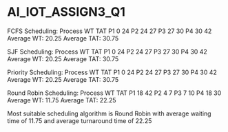 # AI_IOT_ASSIGN3_Q1
FCFS Scheduling:
Process		WT		TAT
P1		0		24
P2		24		27
P3		27		30
P4		30		42
Average WT: 20.25
Average TAT: 30.75

SJF Scheduling:
Process		WT		TAT
P1		0		24
P2		24		27
P3		27		30
P4		30		42
Average WT: 20.25
Average TAT: 30.75

Priority Scheduling:
Process		WT		TAT
P1		0		24
P2		24		27
P3		27		30
P4		30		42
Average WT: 20.25
Average TAT: 30.75

Round Robin Scheduling:
Process		WT		TAT
P1		18		42
P2		4		7
P3		7		10
P4		18		30
Average WT: 11.75
Average TAT: 22.25

Most suitable scheduling algorithm is Round Robin with average waiting time of 11.75 and average turnaround time of 22.25
